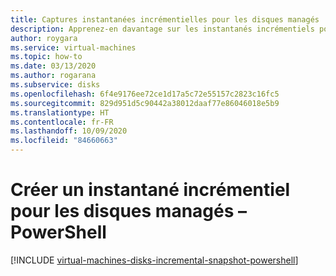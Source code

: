 ```yaml
---
title: Captures instantanées incrémentielles pour les disques managés
description: Apprenez-en davantage sur les instantanés incrémentiels pour les disques managés, notamment sur la manière de les créer à l’aide de PowerShell et d’Azure Resource Manager.
author: roygara
ms.service: virtual-machines
ms.topic: how-to
ms.date: 03/13/2020
ms.author: rogarana
ms.subservice: disks
ms.openlocfilehash: 6f4e9176ee72ce1d17a5c72e55157c2823c16fc5
ms.sourcegitcommit: 829d951d5c90442a38012daaf77e86046018e5b9
ms.translationtype: HT
ms.contentlocale: fr-FR
ms.lasthandoff: 10/09/2020
ms.locfileid: "84660663"
---
```

# <a name="create-an-incremental-snapshot-for-managed-disks---powershell"></a>Créer un instantané incrémentiel pour les disques managés – PowerShell
[!INCLUDE [virtual-machines-disks-incremental-snapshot-powershell](../../../includes/virtual-machines-disks-incremental-snapshot-powershell.md)]
